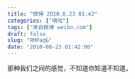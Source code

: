 ```yaml
---
title: "微博 2010.8.23 01:42"
categories: ["嘀咕"]
tags: ["来自微博 weibo.com"]
draft: false
slug: "RMPaqG"
date: "2010-08-23 01:42:00"
---
```


<p>那种我们之间的感觉，不知道你知道不知道。 ​​​​</p>
